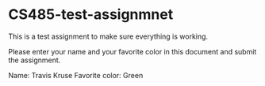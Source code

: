 # CS485-test-assignmnet
This is a test assignment to make sure everything is working.

Please enter your name and your favorite color in this document and submit the assignment.

Name: Travis Kruse
Favorite color: Green
